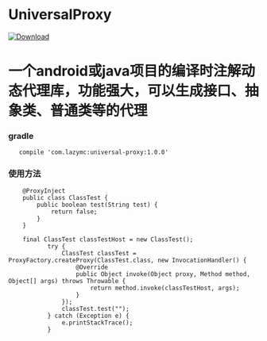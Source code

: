 # UniversalProxy

[![Download](https://api.bintray.com/packages/wulugongshe/maven/universal-proxy/images/download.svg) ](https://bintray.com/wulugongshe/maven/universal-proxy/_latestVersion)

# 一个android或java项目的编译时注解动态代理库，功能强大，可以生成接口、抽象类、普通类等的代理

### gradle 
    
       compile 'com.lazymc:universal-proxy:1.0.0'
    
### 使用方法 
        
        @ProxyInject
        public class ClassTest {
            public boolean test(String test) {
                return false;
            }
        }

        final ClassTest classTestHost = new ClassTest();
               try {
                   ClassTest classTest = ProxyFactory.createProxy(ClassTest.class, new InvocationHandler() {
                       @Override
                       public Object invoke(Object proxy, Method method, Object[] args) throws Throwable {
                           return method.invoke(classTestHost, args);
                       }
                   });
                   classTest.test("");
               } catch (Exception e) {
                   e.printStackTrace();
               }